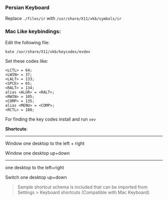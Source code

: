 ### Persian Keyboard
Replace `./files/ir` with `/usr/share/X11/xkb/symbols/ir` 

### Mac Like keybindings:

Edit the following file:

```
kate /usr/share/X11/xkb/keycodes/evdev
```

Set these codes like:

```
<LCTL> = 64;
<LWIN> = 37;
<LALT> = 133;
<SPCE> = 65;
<RALT> = 134;
alias <ALGR> = <RALT>;
<RWIN> = 105;
<COMP> = 135;
alias <MENU> = <COMP>;
<RCTL> = 108;
```

For finding the key codes install and run `xev`





__Shortcuts__:

___
Window one desktop to the left + right

Window one desktop up+down

___

one desktop to the left+right

Switch one desktop up+down 


> Sample shortcut schema is included that can be imported from Settings > Keyboard shortcuts (Compatible with Mac Keyboard)